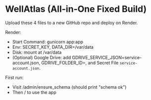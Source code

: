 # WellAtlas (All-in-One Fixed Build)

Upload these 4 files to a new GitHub repo and deploy on Render.

Render:
- Start Command: gunicorn app:app
- Env: SECRET_KEY, DATA_DIR=/var/data
- Disk: mount at /var/data
- (Optional) Google Drive: add GDRIVE_SERVICE_JSON=service-account.json, GDRIVE_FOLDER_ID=<id>, and Secret File `service-account.json`.

First run:
- Visit /admin/ensure_schema (should print "schema ok")
- Then / to use the app
